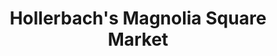 ---
title: "Hollerbach's Magnolia Square Market"
url: /sanford/hollerbachs-magnolia-square-market/
shop: Feinkost
---
